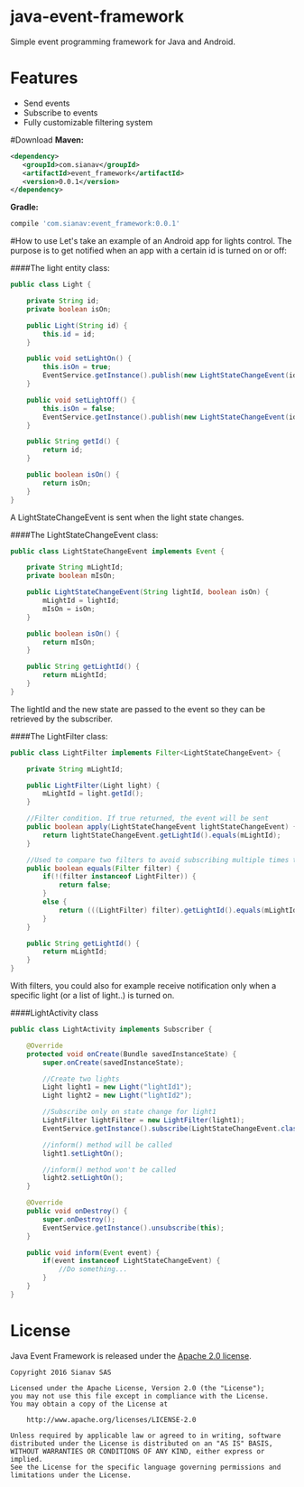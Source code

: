 # java-event-framework
Simple event programming framework for Java and Android.

# Features
* Send events
* Subscribe to events
* Fully customizable filtering system

#Download
**Maven:**
```xml
<dependency>
   <groupId>com.sianav</groupId>
   <artifactId>event_framework</artifactId>
   <version>0.0.1</version>
</dependency>
```
**Gradle:**
```groovy
compile 'com.sianav:event_framework:0.0.1'
```

#How to use
Let's take an example of an Android app for lights control. The purpose is to get notified when an app with a certain id
is turned on or off:

####The light entity class:
```java
public class Light {

    private String id;
    private boolean isOn;

    public Light(String id) {
        this.id = id;
    }

    public void setLightOn() {
        this.isOn = true;
        EventService.getInstance().publish(new LightStateChangeEvent(id, isOn));
    }

    public void setLightOff() {
        this.isOn = false;
        EventService.getInstance().publish(new LightStateChangeEvent(id, isOn));
    }

    public String getId() {
        return id;
    }

    public boolean isOn() {
        return isOn;
    }
}
```

A LightStateChangeEvent is sent when the light state changes.

####The LightStateChangeEvent class:
```java
public class LightStateChangeEvent implements Event {

    private String mLightId;
    private boolean mIsOn;

    public LightStateChangeEvent(String lightId, boolean isOn) {
        mLightId = lightId;
        mIsOn = isOn;
    }

    public boolean isOn() {
        return mIsOn;
    }

    public String getLightId() {
        return mLightId;
    }
}
```
The lightId and the new state are passed to the event so they can be retrieved by the subscriber.

####The LightFilter class:
```java
public class LightFilter implements Filter<LightStateChangeEvent> {

    private String mLightId;

    public LightFilter(Light light) {
        mLightId = light.getId();
    }

    //Filter condition. If true returned, the event will be sent
    public boolean apply(LightStateChangeEvent lightStateChangeEvent) {
        return lightStateChangeEvent.getLightId().equals(mLightId);
    }

    //Used to compare two filters to avoid subscribing multiple times to the same event
    public boolean equals(Filter filter) {
        if(!(filter instanceof LightFilter)) {
            return false;
        }
        else {
            return (((LightFilter) filter).getLightId().equals(mLightId));
        }
    }

    public String getLightId() {
        return mLightId;
    }
}
```
With filters, you could also for example receive notification only when a specific light (or a list of light..) is turned on.

####LightActivity class
```java
public class LightActivity implements Subscriber {

    @Override
    protected void onCreate(Bundle savedInstanceState) {
        super.onCreate(savedInstanceState);

        //Create two lights
        Light light1 = new Light("lightId1");
        Light light2 = new Light("lightId2");

        //Subscribe only on state change for light1
        LightFilter lightFilter = new LightFilter(light1);
        EventService.getInstance().subscribe(LightStateChangeEvent.class, lightFilter, this);

        //inform() method will be called
        light1.setLightOn();

        //inform() method won't be called
        light2.setLightOn();
    }

    @Override
    public void onDestroy() {
        super.onDestroy();
        EventService.getInstance().unsubscribe(this);
    }

    public void inform(Event event) {
        if(event instanceof LightStateChangeEvent) {
            //Do something...
        }
    }
}
```
# License
Java Event Framework is released under the [Apache 2.0 license](LICENSE).

```
Copyright 2016 Sianav SAS

Licensed under the Apache License, Version 2.0 (the "License");
you may not use this file except in compliance with the License.
You may obtain a copy of the License at

    http://www.apache.org/licenses/LICENSE-2.0

Unless required by applicable law or agreed to in writing, software
distributed under the License is distributed on an "AS IS" BASIS,
WITHOUT WARRANTIES OR CONDITIONS OF ANY KIND, either express or implied.
See the License for the specific language governing permissions and
limitations under the License.
```